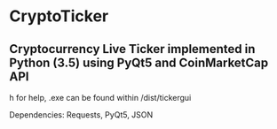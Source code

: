 # CryptoTicker
## Cryptocurrency Live Ticker implemented in Python (3.5) using PyQt5 and CoinMarketCap API

h for help, .exe can be found within /dist/tickergui

Dependencies: Requests, PyQt5, JSON
